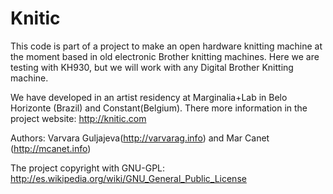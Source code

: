 Knitic
======

This code is part of a project to make an open hardware knitting machine at the moment based in old electronic Brother knitting machines. Here we are testing with KH930, but we will work with any Digital Brother Knitting machine. 

We have developed in an artist residency at Marginalia+Lab in Belo Horizonte (Brazil) and Constant(Belgium). 
There more information in the project website: http://knitic.com

Authors: Varvara Guljajeva(http://varvarag.info) and Mar Canet (http://mcanet.info)

The project copyright with GNU-GPL: http://es.wikipedia.org/wiki/GNU_General_Public_License
